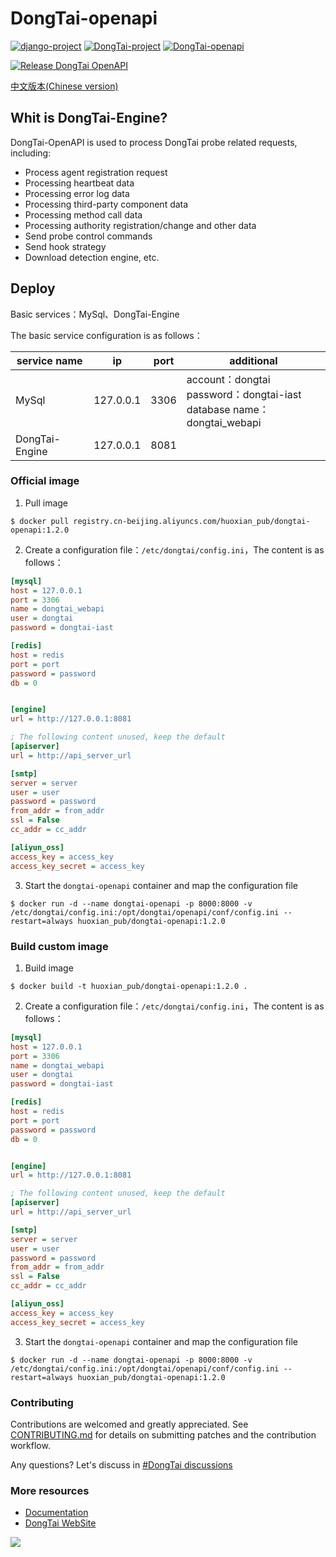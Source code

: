 # DongTai-openapi

[![django-project](https://img.shields.io/badge/django%20versions-3.0.3-blue)](https://www.djangoproject.com/)
[![DongTai-project](https://img.shields.io/badge/DongTai%20versions-beta-green)](https://https://github.com/HXSecurity/DongTai)
[![DongTai-openapi](https://img.shields.io/github/v/release/HXSecurity/Dongtai-openapi?label=Dongtai-openapi)](https://github.com/HXSecurity/DongTai-openapi/releases)

[![Release DongTai OpenAPI](https://github.com/HXSecurity/DongTai-openapi/actions/workflows/release_openapi.yml/badge.svg)](https://github.com/HXSecurity/DongTai-openapi/actions/workflows/release_openapi.yml)

[中文版本(Chinese version)](README.ZH-CN.MD)

## Whit is DongTai-Engine?
DongTai-OpenAPI is used to process DongTai probe related requests, including:
- Process agent registration request
- Processing heartbeat data
- Processing error log data
- Processing third-party component data
- Processing method call data
- Processing authority registration/change and other data
- Send probe control commands
- Send hook strategy
- Download detection engine, etc.

## Deploy

Basic services：MySql、DongTai-Engine

The basic service configuration is as follows：

| service name | ip | port | additional |
| --- | --- | --- | --- |
| MySql | 127.0.0.1 | 3306 | account：dongtai<br>password：dongtai-iast<br>database name：dongtai_webapi |
| DongTai-Engine | 127.0.0.1 | 8081 |  |

### Official image

1. Pull image
```shell script
$ docker pull registry.cn-beijing.aliyuncs.com/huoxian_pub/dongtai-openapi:1.2.0
```

2. Create a configuration file：`/etc/dongtai/config.ini`，The content is as follows：
```ini
[mysql]
host = 127.0.0.1
port = 3306
name = dongtai_webapi
user = dongtai
password = dongtai-iast

[redis]
host = redis
port = port
password = password
db = 0


[engine]
url = http://127.0.0.1:8081

; The following content unused, keep the default
[apiserver]
url = http://api_server_url

[smtp]
server = server
user = user
password = password
from_addr = from_addr
ssl = False
cc_addr = cc_addr

[aliyun_oss]
access_key = access_key
access_key_secret = access_key
```

3. Start the `dongtai-openapi` container and map the configuration file
```shell script
$ docker run -d --name dongtai-openapi -p 8000:8000 -v /etc/dongtai/config.ini:/opt/dongtai/openapi/conf/config.ini --restart=always huoxian_pub/dongtai-openapi:1.2.0
```

### Build custom image

1. Build image
```shell script
$ docker build -t huoxian_pub/dongtai-openapi:1.2.0 .
```

2. Create a configuration file：`/etc/dongtai/config.ini`，The content is as follows：
```ini
[mysql]
host = 127.0.0.1
port = 3306
name = dongtai_webapi
user = dongtai
password = dongtai-iast

[redis]
host = redis
port = port
password = password
db = 0


[engine]
url = http://127.0.0.1:8081

; The following content unused, keep the default
[apiserver]
url = http://api_server_url

[smtp]
server = server
user = user
password = password
from_addr = from_addr
ssl = False
cc_addr = cc_addr

[aliyun_oss]
access_key = access_key
access_key_secret = access_key
```

3. Start the `dongtai-openapi` container and map the configuration file
```shell script
$ docker run -d --name dongtai-openapi -p 8000:8000 -v /etc/dongtai/config.ini:/opt/dongtai/openapi/conf/config.ini --restart=always huoxian_pub/dongtai-openapi:1.2.0
```

### Contributing
Contributions are welcomed and greatly appreciated. See [CONTRIBUTING.md](https://github.com/HXSecurity/DongTai/blob/main/CONTRIBUTING.md) for details on submitting patches and the contribution workflow.

Any questions? Let's discuss in [#DongTai discussions](https://github.com/HXSecurity/DongTai/discussions)

### More resources
- [Documentation](https://hxsecurity.github.io/DongTai-Doc/#/)
- [DongTai WebSite](https://iast.io)

<img src="https://static.scarf.sh/a.png?x-pxid=693e2057-a509-4ebc-8322-e084ab861861" />
